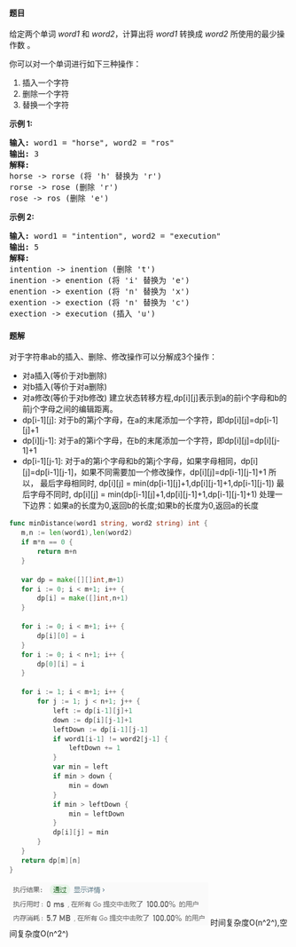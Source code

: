#### 题目
<p>给定两个单词&nbsp;<em>word1</em> 和&nbsp;<em>word2</em>，计算出将&nbsp;<em>word1</em>&nbsp;转换成&nbsp;<em>word2 </em>所使用的最少操作数&nbsp;。</p>

<p>你可以对一个单词进行如下三种操作：</p>

<ol>
	<li>插入一个字符</li>
	<li>删除一个字符</li>
	<li>替换一个字符</li>
</ol>

<p><strong>示例&nbsp;1:</strong></p>

<pre><strong>输入:</strong> word1 = &quot;horse&quot;, word2 = &quot;ros&quot;
<strong>输出:</strong> 3
<strong>解释:</strong> 
horse -&gt; rorse (将 &#39;h&#39; 替换为 &#39;r&#39;)
rorse -&gt; rose (删除 &#39;r&#39;)
rose -&gt; ros (删除 &#39;e&#39;)
</pre>

<p><strong>示例&nbsp;2:</strong></p>

<pre><strong>输入:</strong> word1 = &quot;intention&quot;, word2 = &quot;execution&quot;
<strong>输出:</strong> 5
<strong>解释:</strong> 
intention -&gt; inention (删除 &#39;t&#39;)
inention -&gt; enention (将 &#39;i&#39; 替换为 &#39;e&#39;)
enention -&gt; exention (将 &#39;n&#39; 替换为 &#39;x&#39;)
exention -&gt; exection (将 &#39;n&#39; 替换为 &#39;c&#39;)
exection -&gt; execution (插入 &#39;u&#39;)
</pre>


 #### 题解
 对于字符串ab的插入、删除、修改操作可以分解成3个操作：
 - 对a插入(等价于对b删除)
 - 对b插入(等价于对a删除)
 - 对a修改(等价于对b修改)
 建立状态转移方程,dp[i][j]表示到a的前i个字母和b的前j个字母之间的编辑距离。
 - dp[i-1][j]: 对于b的第j个字母，在a的末尾添加一个字符，即dp[i][j]=dp[i-1][j]+1
 - dp[i][j-1]: 对于a的第i个字母，在b的末尾添加一个字符，即dp[i][j]=dp[i][j-1]+1
 - dp[i-1][j-1]: 对于a的第i个字母和b的第j个字母，如果字母相同，dp[i][j]=dp[i-1][j-1]，如果不同需要加一个修改操作，dp[i][j]=dp[i-1][j-1]+1
 所以，
 最后字母相同时, dp[i][j] = min(dp[i-1][j]+1,dp[i][j-1]+1,dp[i-1][j-1])
 最后字母不同时, dp[i][j] = min(dp[i-1][j]+1,dp[i][j-1]+1,dp[i-1][j-1]+1)
 处理一下边界：如果a的长度为0,返回b的长度;如果b的长度为0,返回a的长度
 ```go
func minDistance(word1 string, word2 string) int {
	m,n := len(word1),len(word2)
	if m*n == 0 {
		return m+n
	}

	var dp = make([][]int,m+1)
	for i := 0; i < m+1; i++ {
		dp[i] = make([]int,n+1)
	}

	for i := 0; i < m+1; i++ {
		dp[i][0] = i
	}
	for i := 0; i < n+1; i++ {
		dp[0][i] = i
	}

	for i := 1; i < m+1; i++ {
		for j := 1; j < n+1; j++ {
			left := dp[i-1][j]+1
			down := dp[i][j-1]+1
			leftDown := dp[i-1][j-1]
			if word1[i-1] != word2[j-1] {
				leftDown += 1
			}
			var min = left
			if min > down {
				min = down
			}
			if min > leftDown {
				min = leftDown
			}
			dp[i][j] = min
		}
	}
	return dp[m][n]
}
```
![](https://raw.githubusercontent.com/betterfor/cloudImage/master/images/2020-04-26/007201.png)
 时间复杂度O(n^2^),空间复杂度O(n^2^)